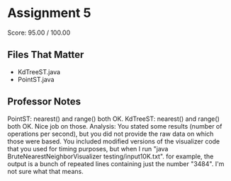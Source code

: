 # Assignment 5

Score: 95.00 / 100.00

## Files That Matter
- KdTreeST.java
- PointST.java

## Professor Notes

PointST: nearest() and range() both OK. KdTreeST: nearest() and range() both OK. Nice job on those. Analysis: You stated some results (number of operations per second), but you did not provide the raw data on which those were based. You included modified versions of the visualizer code that you used for timing purposes, but when I run "java BruteNearestNeighborVisualizer testing/input10K.txt". for example, the output is a bunch of repeated lines containing just the number "3484". I'm not sure what that means.
